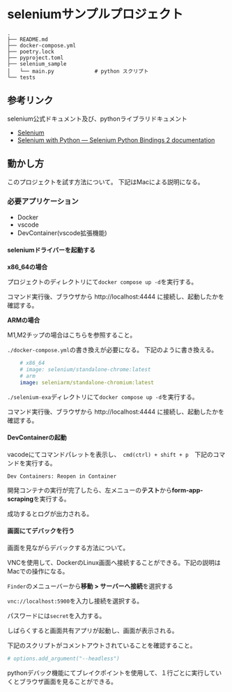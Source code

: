 # seleniumサンプルプロジェクト

```text
.
├── README.md
├── docker-compose.yml
├── poetry.lock
├── pyproject.toml
├── selenium_sample
│   └── main.py             # python スクリプト
└── tests
```

## 参考リンク

selenium公式ドキュメント及び、pythonライブラリドキュメント

- [Selenium](https://www.selenium.dev/ja/)
- [Selenium with Python — Selenium Python Bindings 2 documentation](https://selenium-python.readthedocs.io/)

## 動かし方

このプロジェクトを試す方法について。
下記はMacによる説明になる。

### 必要アプリケーション

- Docker
- vscode
- DevContainer(vscode拡張機能)

#### seleniumドライバーを起動する

**x86_64の場合**

プロジェクトのディレクトリにて`docker compose up -d`を実行する。

コマンド実行後、ブラウザから http://localhost:4444 に接続し、起動したかを確認する。

**ARMの場合**

M1,M2チップの場合はこちらを参照すること。

`./docker-compose.yml`の書き換えが必要になる。
下記のように書き換える。

```yaml
    # x86_64
    # image: selenium/standalone-chrome:latest
    # arm
    image: seleniarm/standalone-chromium:latest
```

`./selenium-exa`ディレクトリにて`docker compose up -d`を実行する。

コマンド実行後、ブラウザから http://localhost:4444 に接続し、起動したかを確認する。

#### DevContainerの起動

vacodeにてコマンドパレットを表示し、　`cmd(ctrl) + shift + p`　下記のコマンドを実行する。

`Dev Containers: Reopen in Container`

開発コンテナの実行が完了したら、左メニューの**テスト**から**form-app-scraping**を実行する。

成功するとログが出力される。

#### 画面にてデバックを行う

画面を見ながらデバックする方法について。

VNCを使用して、DockerのLinux画面へ接続することができる。下記の説明はMacでの操作になる。

`Finder`のメニューバーから**移動 > サーバーへ接続**を選択する

`vnc://localhost:5900`を入力し接続を選択する。

パスワードには`secret`を入力する。

しばらくすると画面共有アプリが起動し、画面が表示される。

下記のスクリプトがコメントアウトされていることを確認すること。

```python
# options.add_argument("--headless")
```

pythonデバック機能にてブレイクポイントを使用して、１行ごとに実行していくとブラウザ画面を見ることができる。
